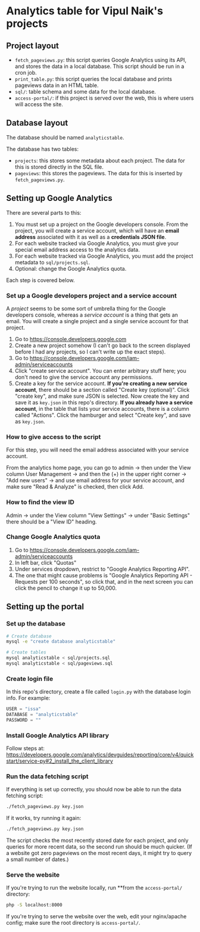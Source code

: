 # Analytics table for Vipul Naik's projects

## Project layout

- `fetch_pageviews.py`: this script queries Google Analytics using its API, and
  stores the data in a local database. This script should be run in a cron job.
- `print_table.py`: this script queries the local database and prints pageviews
  data in an HTML table.
- `sql/`: table schema and some data for the local database.
- `access-portal/`: if this project is served over the web, this is where users
  will access the site.

## Database layout

The database should be named `analyticstable`.

The database has two tables:

- `projects`: this stores some metadata about each project. The data for this
  is stored directly in the SQL file.
- `pageviews`: this stores the pageviews. The data for this is inserted by
  `fetch_pageviews.py`.

## Setting up Google Analytics

There are several parts to this:

1. You must set up a project on the Google developers console. From the
   project, you will create a service account, which will have an **email
   address** associated with it as well as a **credentials JSON file**.
2. For each website tracked via Google Analytics, you must give your special
   email address access to the analytics data.
3. For each website tracked via Google Analytics, you must add the project
   metadata to `sql/projects.sql`.
4. Optional: change the Google Analytics quota.

Each step is covered below.

### Set up a Google developers project and a service account

A _project_ seems to be some sort of umbrella thing for the Google developers
console, whereas a _service account_ is a thing that gets an email. You will
create a single project and a single service account for that project.

1. Go to https://console.developers.google.com
2. Create a new project somehow (I can't go back to the screen displayed before
   I had any projects, so I can't write up the exact steps).
3. Go to https://console.developers.google.com/iam-admin/serviceaccounts
4. Click "create service account". You can enter arbitrary stuff here; you don't
   need to give the service account any permissions.
5. Create a key for the service account. **If you're creating a new service
   account**, there should be a section called "Create key (optional)". Click
   "create key", and make sure JSON is selected. Now create the key and save it
   as `key.json` in this repo's directory.
   **If you already have a service account**, in the table that lists your
   service accounts, there is a column called "Actions". Click the hamburger
   and select "Create key", and save as `key.json`.

### How to give access to the script

For this step, you will need the email address associated with your service
account.

From the analytics home page, you can go to admin → then under the View column
User Management → and then the (+) in the upper right corner → "Add new users"
→ and use email address for your service account, and make sure "Read &
Analyze" is checked, then click Add.

### How to find the view ID

Admin → under the View column "View Settings" → under "Basic Settings" there
should be a "View ID" heading.

### Change Google Analytics quota

1. Go to https://console.developers.google.com/iam-admin/serviceaccounts
2. In left bar, click "Quotas"
3. Under services dropdown, restrict to "Google Analytics Reporting API".
4. The one that might cause problems is "Google Analytics Reporting API - Requests
   per 100 seconds", so click that, and in the next screen you can click the
   pencil to change it up to 50,000.

## Setting up the portal

### Set up the database

```bash
# Create database
mysql -e "create database analyticstable"

# Create tables
mysql analyticstable < sql/projects.sql
mysql analyticstable < sql/pageviews.sql
```

### Create login file

In this repo's directory, create a file called `login.py` with the database login info.
For example:

```python
USER = "issa"
DATABASE = "analyticstable"
PASSWORD = ""
```

### Install Google Analytics API library

Follow steps at:
https://developers.google.com/analytics/devguides/reporting/core/v4/quickstart/service-py#2_install_the_client_library

### Run the data fetching script

If everything is set up correctly, you should now be able to run the data
fetching script:

```bash
./fetch_pageviews.py key.json
```

If it works, try running it again:

```bash
./fetch_pageviews.py key.json
```

The script checks the most recently stored date for each project, and only
queries for more recent data, so the second run should be much quicker. (If a
website got zero pageviews on the most recent days, it might try to query a
small number of dates.)

### Serve the website

If you're trying to run the website locally, run **from the `access-portal/` directory:

```bash
php -S localhost:8000
```

If you're trying to serve the website over the web, edit your nginx/apache
config; make sure the root directory is `access-portal/`.
